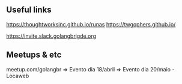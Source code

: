 ## Useful links

https://thoughtworksinc.github.io/runas
https://twgophers.github.io/

https://invite.slack.golangbrigde.org

## Meetups & etc

meetup.com/golangbr
=> Evento dia 18/abril
=> Evento dia 20/maio - Locaweb

